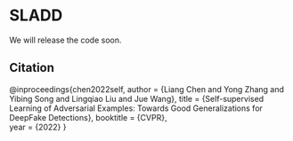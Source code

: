 # SLADD
We will release the code soon.

## Citation
@inproceedings{chen2022self,
      author = {Liang Chen and Yong Zhang and Yibing Song and Lingqiao Liu and Jue Wang},
      title = {Self-supervised Learning of Adversarial Examples: Towards Good Generalizations for DeepFake Detections}, 
      booktitle = {CVPR},  
      year = {2022}
}
